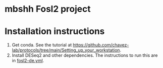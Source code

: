 # mbshh Fosl2 project

# Installation instructions
1. Get conda. See the tutorial at https://github.com/chavez-lab/protocols/tree/main/Setting_up_your_workstation.
2. Install DESeq2 and other dependencies. The instructions to run this are in [fosl2-de.yml](fosl2-de.yml).